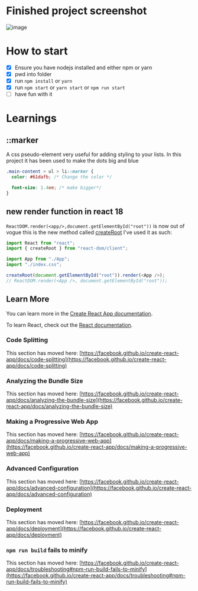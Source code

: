 # Finished project screenshot
![image](https://user-images.githubusercontent.com/17639178/172549353-e18a0fb4-d5c8-4718-8651-31f4a0836c97.png)

# How to start
- [x] Ensure you have nodejs installed and either npm or yarn 
- [x] pwd into folder
- [x] run `npm install` or `yarn`
- [x] run `npm start` or `yarn start` or `npm run start`
- [ ] have fun with it

# Learnings
## ::marker
A css pseudo-element very useful for adding styling to your lists. In this project it has been used to make the dots big and blue 
```css
.main-content > ul > li::marker {
  color: #61dafb; /* Change the color */

  font-size: 1.4em; /* make bigger*/
}
```
## new render function in react 18

`ReactDOM.render(<app/>,document.getElementById("root"))` is now out of vogue this is the new method called [createRoot](https://reactjs.org/docs/react-dom-client.html)
I've used it as such:
```js
import React from "react";
import { createRoot } from "react-dom/client";

import App from "./App";
import "./index.css";

createRoot(document.getElementById("root")).render(<App />);
// ReactDOM.render(<App />, document.getElementById("root")); 
 ```




## Learn More

You can learn more in the [Create React App documentation](https://facebook.github.io/create-react-app/docs/getting-started).

To learn React, check out the [React documentation](https://reactjs.org/).

### Code Splitting

This section has moved here: [https://facebook.github.io/create-react-app/docs/code-splitting](https://facebook.github.io/create-react-app/docs/code-splitting)

### Analyzing the Bundle Size

This section has moved here: [https://facebook.github.io/create-react-app/docs/analyzing-the-bundle-size](https://facebook.github.io/create-react-app/docs/analyzing-the-bundle-size)

### Making a Progressive Web App

This section has moved here: [https://facebook.github.io/create-react-app/docs/making-a-progressive-web-app](https://facebook.github.io/create-react-app/docs/making-a-progressive-web-app)

### Advanced Configuration

This section has moved here: [https://facebook.github.io/create-react-app/docs/advanced-configuration](https://facebook.github.io/create-react-app/docs/advanced-configuration)

### Deployment

This section has moved here: [https://facebook.github.io/create-react-app/docs/deployment](https://facebook.github.io/create-react-app/docs/deployment)

### `npm run build` fails to minify

This section has moved here: [https://facebook.github.io/create-react-app/docs/troubleshooting#npm-run-build-fails-to-minify](https://facebook.github.io/create-react-app/docs/troubleshooting#npm-run-build-fails-to-minify)

